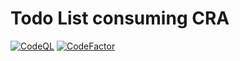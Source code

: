# Todo List consuming CRA
[![CodeQL](https://github.com/solaris0051/todo-list-react/actions/workflows/github-code-scanning/codeql/badge.svg?branch=main)](https://github.com/solaris0051/todo-list-react/actions/workflows/github-code-scanning/codeql)
[![CodeFactor](https://www.codefactor.io/repository/github/solaris0051/todo-list-react/badge)](https://www.codefactor.io/repository/github/solaris0051/todo-list-react)
